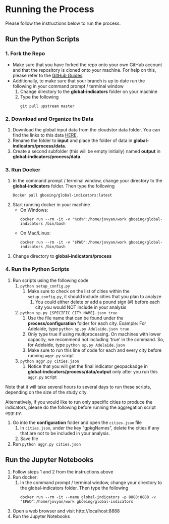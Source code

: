 # Running the Process
Please follow the instructions below to run the process.

## Run the Python Scripts

### 1. Fork the Repo
- Make sure that you have forked the repo onto your own GitHub account and that the repository is cloned onto your machine. For help on this, please refer to the [GitHub Guides](https://guides.github.com/).
- Additionally, to make sure that your branch is up to date run the following in your command prompt / terminal window
    1. Change directory to the **global-indicators** folder on your machine
    1. Type the following
        ```
        git pull upstream master
        ```

### 2. Download and Organize the Data
1.  Download the global input data from the cloudstor data folder. You can find the links to this data [HERE](https://docs.google.com/document/d/1NnV3g8uj0OnOQFkFIR5IbT60HO2PiF3SLoZpUUTL3B0/edit?ts=5ecc5e75).
1.  Rename the folder to **input** and place the folder of data in **global-indicators/process/data**.
1.  Create a second subfolder (this will be empty initially) named **output** in **global-indicators/process/data**.

### 3. Run Docker
1.  In the command prompt / terminal window, change your directory to the **global-indicators** folder. Then type the following
    ```
    Docker pull gboeing/global-indicators:latest
    ```
1.  Start running docker in your machine
    - On Windows:
        ```
        docker run --rm -it -v "%cd%":/home/jovyan/work gboeing/global-indicators /bin/bash
        ```
    - On Mac/Linux:
        ```
        docker run --rm -it -v "$PWD":/home/jovyan/work gboeing/global-indicators /bin/bash
        ```
1. Change directory to **global-indicators/process**

### 4. Run the Python Scripts
1.  Run scripts using the following code
    1.  ```python setup_config.py```
        1. Make sure to check on the list of cities within the ``setup_config.py``, it should include cities that you plan to analyze  
            1. You could either delete or add a pound sign (#) before each city you would NOT include in your analysis
    1.  ```python sp.py [SPECIFIC CITY NAME].json true```
        1.  Use the file name that can be found under the **process/configuration** folder for each city. Example: For Adelaide, type ```python sp.py Adelaide.json true```  
        1.  Only type true if using multiprocessing. On machines with lower capacity, we recommend not including ‘true’ in the command. So, for Adelaide, type ```python sp.py Adelaide.json```
        1.  Make sure to run this line of code for each and every city before running ``aggr.py`` script
    1.  ```python aggr.py cities.json```
        1. Notice that you will get the final indicator geopackadge in **global-indicators/process/data/output** only after you run this ``aggr.py`` script

Note that it will take several hours to several days to run these scripts, depending on the size of the study city.

Alternatively, if you would like to run only specific cities to produce the indicators, please do the following before running the aggregation script aggr.py.
1.  Go into the **configuration** folder and open the  ``cities.json`` file
    1.  In ``cities.json``, under the key "gpkgNames", delete the cities if any that are not to be included in your analysis.
    1.  Save file
1.  Run ```python aggr.py cities.json```

## Run the Jupyter Notebooks

1. Follow steps 1 and 2 from the instructions above
1. Run docker:
    1. In the command prompt / terminal window, change your directory to the global-indicators folder. Then type the following
         ```
         docker run --rm -it --name global-indicators -p 8888:8888 -v "$PWD":/home/jovyan/work gboeing/global-indicators
        ```
2. Open a web browser and visit http://localhost:8888
3. Run the Jupyter Notebooks

